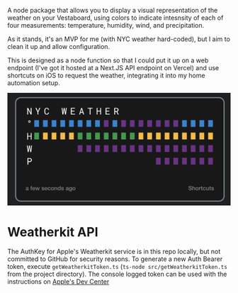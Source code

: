 A node package that allows you to display a visual representation of the weather on your Vestaboard, using colors to indicate intesnsity of each of four measurements: temperature, humidity, wind, and precipitation.

As it stands, it's an MVP for me (with NYC weather hard-coded), but I aim to clean it up and allow configuration.

This is designed as a node function so that I could put it up on a web endpoint (I've got it hosted at a Next.JS API endpoint on Vercel) and use shortcuts on iOS to request the weather, integrating it into my home automation setup.

![Vestaboard representation of the weather](./vestaweather.png)


# Weatherkit API
The AuthKey for Apple's Weatherkit service is in this repo locally, but not committed to GitHub for security reasons. To generate a new Auth Bearer token, execute `getWeatherkitToken.ts` (`ts-node src/getWeatherkitToken.ts` from the project directory). The console logged token can be used with the instructions on [Apple's Dev Center](https://developer.apple.com/documentation/weatherkitrestapi/request_authentication_for_weatherkit_rest_api)